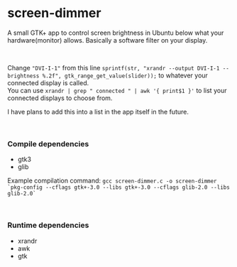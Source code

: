 # screen-dimmer
A small GTK+ app to control screen brightness in Ubuntu below what your hardware(monitor) allows.
Basically a software filter on your display.

</br>

Change `"DVI-I-1"` from this line `sprintf(str, "xrandr --output DVI-I-1 --brightness %.2f", gtk_range_get_value(slider));` to whatever your connected display is called.
</br>You can use `xrandr | grep " connected " | awk '{ print$1 }'` to list your connected displays to choose from.

I have plans to add this into a list in the app itself in the future.

</br>

### Compile dependencies
- gtk3
- glib

Example compilation command: `` gcc screen-dimmer.c -o screen-dimmer `pkg-config --cflags gtk+-3.0 --libs gtk+-3.0 --cflags glib-2.0 --libs glib-2.0` ``

</br>

### Runtime dependencies
- xrandr
- awk
- gtk
